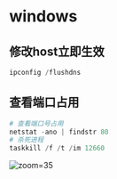 # windows

## 修改host立即生效

```powershell
ipconfig /flushdns
```

## 查看端口占用

```powershell
# 查看端口号占用
netstat -ano | findstr 80
# 杀死进程
taskkill /f /t /im 12660
```

![zoom=35](Pasted%20image%2020231211211038.png)
